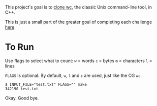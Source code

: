 This project's goal is to [clone wc](https://codingchallenges.fyi/challenges/challenge-wc), the classic Unix command-line tool, in C++.

This is just a small part of the greater goal of completing each challenge [here](https://codingchallenges.fyi/challenges/intro).

# To Run

Use flags to select what to count:
`w` = words
`c` = bytes
`m` = characters
`l` = lines

`FLAGS` is optional. By default, `w`, `l` and `c` are used, just like the OG `wc`.
```
$ INPUT_FILE="test.txt" FLAGS="" make
342190 test.txt
```

Okay. Good bye.
